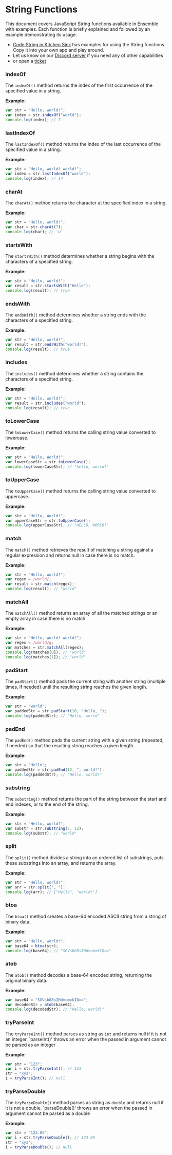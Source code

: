 # String Functions

This document covers JavaScript String functions available in Ensemble with examples. Each function is briefly explained and followed by an example demonstrating its usage.

- [Code:String in Kitchen Sink](https://studio.ensembleui.com/app/e24402cb-75e2-404c-866c-29e6c3dd7992/screen/bf9e503e-286b-437a-a692-14d0d5814918) has examples for using the String functions. Copy it into your own app and play around. 
- Let us know on our [Discord server](https://discord.gg/k4CJeuRc) if you need any of other capabilities
- or open a [ticket](https://github.com/EnsembleUI/ensemble/issues)

### indexOf

The `indexOf()` method returns the index of the first occurrence of the specified value in a string.

**Example:**

```javascript
var str = "Hello, world!";
var index = str.indexOf("world");
console.log(index); // 7
```

### lastIndexOf

The `lastIndexOf()` method returns the index of the last occurrence of the specified value in a string.

**Example:**

```javascript
var str = "Hello, world! world!";
var index = str.lastIndexOf("world");
console.log(index); // 14
```

### charAt

The `charAt()` method returns the character at the specified index in a string.

**Example:**

```javascript
var str = "Hello, world!";
var char = str.charAt(7);
console.log(char); // 'w'
```

### startsWith

The `startsWith()` method determines whether a string begins with the characters of a specified string.

**Example:**

```javascript
var str = "Hello, world!";
var result = str.startsWith("Hello");
console.log(result); // true
```

### endsWith

The `endsWith()` method determines whether a string ends with the characters of a specified string.

**Example:**

```javascript
var str = "Hello, world!";
var result = str.endsWith("world!");
console.log(result); // true
```

### includes

The `includes()` method determines whether a string contains the characters of a specified string.

**Example:**

```javascript
var str = "Hello, world!";
var result = str.includes("world");
console.log(result); // true
```

### toLowerCase

The `toLowerCase()` method returns the calling string value converted to lowercase.

**Example:**

```javascript
var str = "Hello, World!";
var lowerCaseStr = str.toLowerCase();
console.log(lowerCaseStr); // "hello, world!"
```

### toUpperCase

The `toUpperCase()` method returns the calling string value converted to uppercase.

**Example:**

```javascript
var str = "Hello, World!";
var upperCaseStr = str.toUpperCase();
console.log(upperCaseStr); // "HELLO, WORLD!"
```

### match

The `match()` method retrieves the result of matching a string against a regular expression and returns null in case there is no match. 

**Example:**

```javascript
var str = "Hello, world!";
var regex = /world/;
var result = str.match(regex);
console.log(result); // "world"
```

### matchAll

The `matchAll()` method returns an array of all the matched strings or an empty array in case there is no match. 

**Example:**

```javascript
var str = "Hello, world! world!";
var regex = /world/g;
var matches = str.matchAll(regex);
console.log(matches[0]); // "world"
console.log(matches[1]); // "world"
```

### padStart

The `padStart()` method pads the current string with another string (multiple times, if needed) until the resulting string reaches the given length.

**Example:**

```javascript
var str = "world";
var paddedStr = str.padStart(10, "Hello, ");
console.log(paddedStr); // "Hello, world"
```

### padEnd

The `padEnd()` method pads the current string with a given string (repeated, if needed) so that the resulting string reaches a given length.

**Example:**

```javascript
var str = "Hello";
var paddedStr = str.padEnd(12, ", world!");
console.log(paddedStr); // "Hello, world!"
```

### substring

The `substring()` method returns the part of the string between the start and end indexes, or to the end of the string.

**Example:**

```javascript
var str = "Hello, world!";
var substr = str.substring(7, 12);
console.log(substr); // "world"
```

### split

The `split()` method divides a string into an ordered list of substrings, puts these substrings into an array, and returns the array.

**Example:**

```javascript
var str = "Hello, world!";
var arr = str.split(", ");
console.log(arr); // ["Hello", "world!"]
```

### btoa

The `btoa()` method creates a base-64 encoded ASCII string from a string of binary data.

**Example:**

```javascript
var str = "Hello, world!";
var base64 = btoa(str);
console.log(base64); // "SGVsbG8sIHdvcmxkIQ=="
```

### atob

The `atob()` method decodes a base-64 encoded string, returning the original binary data.

**Example:**

```javascript
var base64 = "SGVsbG8sIHdvcmxkIQ==";
var decodedStr = atob(base64);
console.log(decodedStr); // "Hello, world!"
```
### tryParseInt

The `tryParseInt()` method parses as string as `int` and returns null if it is not an integer. `parseInt()' throws an error when the passed in argument cannot be parsed as an integer

**Example:**

```javascript
var str = "123";
var i = str.tryParseInt(); // 123
str = "xyz";
i = tryParseInt(); // null
```
### tryParseDouble

The `tryParseDouble()` method parses as string as `double` and returns null if it is not a double. `parseDouble()' throws an error when the passed in argument cannot be parsed as a double

**Example:**

```javascript
var str = "123.05";
var i = str.tryParseDouble(); // 123.05
str = "xyz";
i = tryParseDouble(); // null
```
